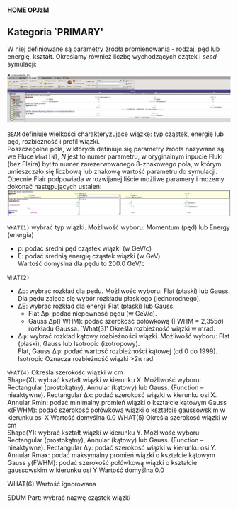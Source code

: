 #### [HOME OPJzM](https://agnieszkamucha.github.io/OPJzM/)
## Kategoria `PRIMARY'
W niej definiowane są parametry żródła promienowania - rodzaj, pęd lub energię, kształt. Określamy również liczbę wychodzących czątek i _seed_ symulacji:

[!["Primary"](Images/primary.jpg)](Images/primary.jpg)

`BEAM` 
definiuje wielkości charakteryzujące wiązkę: typ cząstek, energię lub pęd, rozbieżność i profil wiązki.<BR>
Poszczególne pola, w których definiuje się parametry źródła nazywane są we Fluce `What[N]`, _N_ jest to numer parametru, w oryginalnym inpucie Fluki (bez Flaira) był to numer zarezerwowanego 8-znakowego pola, w którym umieszczało się liczbową lub znakową wartość parametru do symulacji. Obecnie Flair podpowiada w rozwijanej liście możliwe paramery i  możemy dokonać następujących ustaleń:
[!["Beam"](Images/beam.jpg)](Images/beam.jpg)

`WHAT(1)`
wybrać typ wiązki. Możliwość wyboru: Momentum (pęd) lub Energy (energia) <br> 
- p: podać średni pęd cząstek wiązki (w GeV/c) <br>
- E: podać średnią energię cząstek wiązki (w GeV) <br>
Wartość domyślna dla pędu to 200.0 GeV/c  

`WHAT(2)`	
- Δp: wybrać rozkład dla pędu. Możliwość wyboru: Flat (płaski) lub Gauss. Dla pędu zaleca się wybór rozkładu płaskiego (jednorodnego). <br>
- ΔE: wybrać rozkład dla energii Flat (płaski) lub Gauss.<br>
	- Flat Δp: podać niepewność pędu (w GeV/c).
	- Gauss Δp(FWHM): podać szerokość połówkową (FWHM = 2,355σ) rozkładu Gaussa. 
`What(3)' Określa rozbieżność wiązki w mrad. <br>	
- Δφ: wybrać rozkład kątowy rozbieżności wiązki. Możliwość wyboru: Flat (płaski), Gauss lub Isotropic (izotropowy). <br>
	Flat, Gauss	Δφ: podać wartość rozbieżności kątowej (od 0 do 1999).<br>
	Isotropic	Oznacza rozbieżność wiązki >2π rad <br>

`WHAT(4)`
Określa szerokość wiązki w cm	
	Shape(X):	wybrać kształt wiązki w kierunku X. Możliwość wyboru: Rectangular (prostokątny), Annular (kątowy) lub Gauss. (Function – nieaktywne). 
	Rectangular	Δx: podać szerokość wiązki w kierunku osi X.
	Annular	Rmin: podać minimalny promień wiązki o kształcie kątowym
	Gauss		x(FWHM): podać szerokość połówkową wiązki o kształcie gaussowskim 
 		w kierunku osi X
Wartość domyślna 0.0
WHAT(5)
Określa szerokość wiązki w cm	
	Shape(Y):	wybrać kształt wiązki w kierunku Y. Możliwość wyboru: Rectangular (prostokątny), Annular (kątowy) lub Gauss. (Function – nieaktywne). 
	Rectangular	Δy: podać szerokość wiązki w kierunku osi Y.
	Annular	Rmax: podać maksymalny promień wiązki o kształcie kątowym
	Gauss		y(FWHM): podać szerokość połówkową wiązki o kształcie gaussowskim 
 		w kierunku osi Y
Wartość domyślna 0.0

WHAT(6)
Wartość ignorowana

SDUM 
Part:	wybrać nazwę cząstek wiązki
